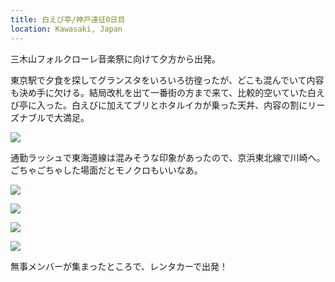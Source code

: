 ```yaml
---
title: 白えび亭/神戸遠征0日目
location: Kawasaki, Japan
---
```


三木山フォルクローレ音楽祭に向けて夕方から出発。

東京駅で夕食を探してグランスタをいろいろ彷徨ったが、どこも混んでいて内容も決め手に欠ける。結局改札を出て一番街の方まで来て、比較的空いていた白えび亭に入った。白えびに加えてブリとホタルイカが乗った天丼、内容の割にリーズナブルで大満足。

![](https://photos.apkas.net/medium/202405/20240517-194320.webp)

通勤ラッシュで東海道線は混みそうな印象があったので、京浜東北線で川崎へ。ごちゃごちゃした場面だとモノクロもいいなあ。

![](https://photos.apkas.net/medium/202405/20240517-203507.webp)

![](https://photos.apkas.net/medium/202405/20240517-203530.webp)

![](https://photos.apkas.net/medium/202405/20240517-211951.webp)

![](https://photos.apkas.net/medium/202405/20240517-212032.webp)

無事メンバーが集まったところで、レンタカーで出発！
